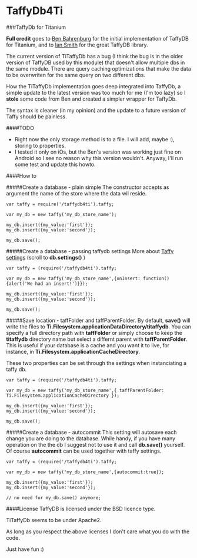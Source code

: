 TaffyDb4Ti
==========

###TaffyDb for Titanium


**Full credit** goes to [Ben Bahrenburg](https://github.com/benbahrenburg/TiTaffyDb) for the initial implementation of TaffyDB for Titanium,
and to [Ian Smith](http://www.taffydb.com/) for the great TaffyDB library.


The current version of TiTaffyDb has a bug (I think the bug is in the older version of TaffyDB used by this module) that doesn't allow multiple dbs in the same module. There are query caching optimizations that make the data to be overwriten for the same query on two different dbs.

How the TiTaffyDb implementation goes deep integrated into TaffyDb, a simple update to the latest version was too much for me (I'm too lazy) so I **stole** some code from Ben and created a simpler wrapper for TaffyDb.

The syntax is cleaner (in my opinion) and the update to a future version of Taffy should be painless.

####TODO
- Right now the only storage method is to a file. I will add, maybe :), storing to properties. 
- I tested it only on iOs, but the Ben's version was working just fine on Android so I see no reason why this version wouldn't. Anyway, I'll run some test and update this howto.


####How to

#####Create a database - plain simple
The constructor accepts as argument the name of the store where the data wil reside.

```
var taffy = require('/taffydb4ti').taffy;

var my_db = new taffy('my_db_store_name');

my_db.insert({my_value:'first'});
my_db.insert({my_value:'second'});

my_db.save();

```

#####Create a database - passing taffydb settings
More about [Taffy settings](http://www.taffydb.com/workingwithdata) (scroll to **db.settings()** )

```
var taffy = (require('/taffydb4ti').taffy;

var my_db = new taffy('my_db_store_name',{onInsert: function(){alert('We had an insert!')}});

my_db.insert({my_value:'first'});
my_db.insert({my_value:'second'});

my_db.save();

```

#####Save location - taffFolder and taffParentFolder.
By default, **save()** will write the files to **Ti.Filesystem.applicationDataDirectory/titaffydb**.  You can specify a full directory path with **taffFolder** or simply choose to keep the **titaffydb** directory name but select a differnt parent with **taffParentFolder**.  This is useful if your database is a cache and you want it to live, for instance, in **Ti.Filesystem.applicationCacheDirectory**.

These two properties can be set through the settings when instanciating a taffy db.

```
var taffy = (require('/taffydb4ti').taffy;

var my_db = new taffy('my_db_store_name',{ taffParentFolder: Ti.Filesystem.applicationCacheDirectory });

my_db.insert({my_value:'first'});
my_db.insert({my_value:'second'});

my_db.save();

```

#####Create a database - autocommit
This setting will autosave each change you are doing to the database. While handy, if you have many operation on the the db I suggest not to use it and call **db.save()** yourself.
Of course **autocommit** can be used together with taffy settings.

```
var taffy = (require('/taffydb4ti').taffy;

var my_db = new taffy('my_db_store_name',{autocommit:true});

my_db.insert({my_value:'first'});
my_db.insert({my_value:'second'});

// no need for my_db.save() anymore;

```

####License
TaffyDB is licensed under the BSD licence type.

TiTaffyDb seems to be under Apache2.


As long as you respect the above licenses I don't care what you do with the code.

Just have fun :)
